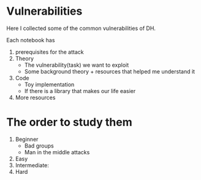 # Vulnerabilities

Here I collected some of the common vulnerabilities of DH.

Each notebook has

1. prerequisites for the attack
2. Theory
   - The vulnerability(task) we want to exploit
   - Some background theory + resources that helped me understand it
3. Code
   - Toy implementation
   - If there is a library that makes our life easier
4. More resources

# The order to study them

1. Beginner
   - Bad groups
   - Man in the middle attacks
2. Easy
3. Intermediate:
4. Hard
